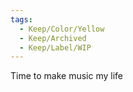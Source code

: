 ```yaml
---
tags:
  - Keep/Color/Yellow
  - Keep/Archived
  - Keep/Label/WIP
---
```


Time to make music my life
